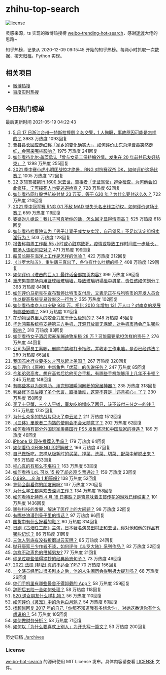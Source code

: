 # zhihu-top-search

[![license](https://img.shields.io/github/license/Arrackisarookie/zhihu-top-search)](https://github.com/Arrackisarookie/zhihu-top-search/blob/master/LICENSE)

灵感来源，ts 实现的微博热搜榜 [weibo-trending-hot-search](https://github.com/justjavac/weibo-trending-hot-search)，感谢[迷渡](https://github.com/justjavac)大佬的思路~

知乎热榜，记录从 2020-12-09 09:15:45 开始的知乎热榜。每两小时抓取一次数据，按天[归档](./archives)。Python 实现。

## 相关项目
+ [微博热搜](https://github.com/Arrackisarookie/weibo-hot-search)
+ [百度实时热搜](https://github.com/Arrackisarookie/baidu-hot-search)

## 今日热门榜单

<!-- Rank Begin -->

最后更新时间 2021-05-19 04:22:43

1. [5 月 17 日浙江台州一特斯拉撞倒 2 名交警，1 人殉职，事故原因可能是怎样的？](https://www.zhihu.com/question/460003832) 3983 万热度 1093回复
1. [曹县县长回应走红称「家乡的变化确实大」，如何评价山东菏泽曹县突然走红，会带来哪些影响？](https://www.zhihu.com/question/460089541) 1975 万热度 241回复
1. [如何看待比尔·盖茨承认「曾与女员工保持婚外情，发生在 20 年前并已友好结束」？](https://www.zhihu.com/question/460064207) 1298 万热度 255回复
1. [2021 季中赛小虎小明团战惊才绝景，RNG 对抗赛双杀 DK，如何评价这场比赛？](https://www.zhihu.com/question/460167203) 1005 万热度 172回复
1. [22 岁辅警被拖行 1600 米去世，肇事者「无证驾驶」避免检查，为何他会如此疯狂，宁可撞死人也要逃避检查？](https://www.zhihu.com/question/460135941) 728 万热度 62回复
1. [如何看待网红殷世航被封禁 23 万天，等于 630 年？为什么要封这么久？](https://www.zhihu.com/question/459925437) 722 万热度 210回复
1. [2021 季中冠军赛 RNG 0:1 不敌 MAD 憾失头名出线主动权，如何评价这场比赛？](https://www.zhihu.com/question/460195556) 659 万热度 119回复
1. [婆婆对儿媳说：我儿子可真听你的话，怎么回才显得情商高？](https://www.zhihu.com/question/431787513) 525 万热度 618回复
1. [如何看待检察院认为「男子让妻子或女友卖淫，自己望风」不足以认定组织卖淫行为？](https://www.zhihu.com/question/459692463) 503 万热度 128回复
1. [报告称每周工作超 55 小时或心脏病致死，疫情或导致工作时间进一步延长，职场人该如何应对？](https://www.zhihu.com/question/460063511) 471 万热度 199回复
1. [船员长期在海洋上工作是怎样的体验？](https://www.zhihu.com/question/29298020) 422 万热度 212回复
1. [《斗罗大陆五》，重生唐三真出了，各位有什么吐槽的吗？](https://www.zhihu.com/question/459557005) 408 万热度 129回复
1. [如何评价《进击的巨人》最终话全部加页内容?](https://www.zhihu.com/question/460186596) 399 万热度 59回复
1. [重庆男童商场内用篮球砸玻璃墙，导致玻璃坍塌砸中男童，责任该如何划分？](https://www.zhihu.com/question/459951061) 368 万热度 84回复
1. [如何评价马斯克在宣布暂停比特币支付后，又表示正在与狗狗币的开发人员合作以提高系统交易效率这一行为？](https://www.zhihu.com/question/459406032) 355 万热度 102回复
1. [如何看待南京人口突破 930 万，相比 2010 年增加 131 万人口？对南京的发展有哪些影响？](https://www.zhihu.com/question/460073729) 350 万热度 101回复
1. [在动物世界里人的咬合力属于什么级别的？](https://www.zhihu.com/question/459408371) 348 万热度 45回复
1. [华为鸿蒙系统将支持第三方手机，开源开放毫无保留，对手机市场会产生哪些影响？](https://www.zhihu.com/question/460090403) 310 万热度 83回复
1. [如何看待女子酒后爬豪车蹦迪致车损 28 万？可能需要承担怎样的责任？](https://www.zhihu.com/question/459759486) 276 万热度 44回复
1. [公司为逼员工离职，删除门禁和打卡指纹，并收走工作电脑，是否已经违法？](https://www.zhihu.com/question/458446577) 269 万热度 66回复
1. [我国芯片行业要多久才可以赶上美国？](https://www.zhihu.com/question/403452621) 267 万热度 320回复
1. [如何评价《原神》中新角色「优菈」的传说任务？](https://www.zhihu.com/question/460157064) 247 万热度 85回复
1. [今年弟弟高考，想在高考后给他买台手机，有哪些手机能够用上几年不卡顿？](https://www.zhihu.com/question/459230225) 245 万热度 148回复
1. [有哪些本以为是鸡肋，用完却被瞬间圈粉的家居神器？](https://www.zhihu.com/question/359026960) 235 万热度 318回复
1. [利路修下岛后接了多个代言、直播活动，这算不算是「违背初心」了？](https://www.zhihu.com/question/460088683) 230 万热度 150回复
1. [买了十只蟹，三个人平摊，室友吃的慢吃了两只，该不该付三分之一的钱？](https://www.zhihu.com/question/455193507) 215 万热度 1732回复
1. [为什么众多的抗战片只火了李云龙？](https://www.zhihu.com/question/268674369) 211 万热度 1512回复
1. [《三体》里歌者二向箔的使用会不会太随意了？](https://www.zhihu.com/question/459124778) 202 万热度 62回复
1. [如何看待有部分外国玩家羡慕国行 PS5 发售盛况和中国玩家的待遇？](https://www.zhihu.com/question/459685754) 189 万热度 46回复
1. [ iPhone 12 现在推荐入手吗？](https://www.zhihu.com/question/444574639) 179 万热度 64回复
1. [如何看待 GFRIEND 即将解散？](https://www.zhihu.com/question/460090159) 166 万热度 47回复
1. [自己做饭吃，怎样从极耗时的买菜、择菜、洗菜、切菜、配菜中解脱出来？](https://www.zhihu.com/question/22903687) 166 万热度 433回复
1. [程心真的有那么不堪吗？](https://www.zhihu.com/question/418036982) 163 万热度 53回复
1. [如何看待 LoL 可以 15 投了却必须 5 票通过？](https://www.zhihu.com/question/460061128) 159 万热度 23回复
1. [0.999......8 和 1 相等吗?](https://www.zhihu.com/question/459883219) 138 万热度 52回复
1. [导师会翻看你的朋友圈吗?](https://www.zhihu.com/question/377742704) 137 万热度 220回复
1. [为什么学生都喜欢去深圳工作？](https://www.zhihu.com/question/442868905) 134 万热度 158回复
1. [如何看待比特币 4 月 18 日暴跌？是否意味着击鼓传花的游戏已经结束？](https://www.zhihu.com/question/455237775) 101 万热度 1436回复
1. [哪些科技的发展，解决了医疗上的大问题？](https://www.zhihu.com/question/459947188) 98 万热度 22回复
1. [有哪些浪漫到骨子里的情话？](https://www.zhihu.com/question/422342566) 97 万热度 96回复
1. [国货中有什么好看的鞋？](https://www.zhihu.com/question/278654959) 90 万热度 314回复
1. [日剧《古畑任三郎》主演，日本著名演员田村正和去世，你对他和他的作品有哪些记忆？](https://www.zhihu.com/question/460168527) 86 万热度 31回复
1. [三体人到底有没有折磨过云天明？](https://www.zhihu.com/question/459076670) 85 万热度 24回复
1. [抛开唐家三少作者不谈，如何评价《斗罗大陆》系列作品？](https://www.zhihu.com/question/458675311) 82 万热度 32回复
1. [怎样不动声色的甩掉男友?](https://www.zhihu.com/question/325314779) 77 万热度 21回复
1. [你见过哪些值得摘抄的经典励志句子？](https://www.zhihu.com/question/447620837) 73 万热度 46回复
1. [2022 法硕 (非法) 真的不适合了吗?](https://www.zhihu.com/question/438205558) 70 万热度 156回复
1. [一个演员经历过很多剧本之后，他的人生阅历会得到极大提升吗？](https://www.zhihu.com/question/455251862) 68 万热度 26回复
1. [你们手机里有哪些最舍不得卸载的 App？](https://www.zhihu.com/question/427095722) 58 万热度 259回复
1. [辞职后五险一金如何处理？](https://www.zhihu.com/question/54840341) 58 万热度 118回复
1. [520 送女朋友什么样礼物？](https://www.zhihu.com/question/458252305) 56 万热度 110回复
1. [如何评价《灵笼》中的角色白月魁？](https://www.zhihu.com/question/458161195) 54 万热度 60回复
1. [杨超越回复 2017 年的自己「你都不知道我有多想念你」，对她这番话你有什么想说的？](https://www.zhihu.com/question/459691259) 54 万热度 105回复
1. [如何做财务分析？](https://www.zhihu.com/question/20125503) 53 万热度 71回复
1. [如何以「为什么要喜欢上别人」为开头写一篇文？](https://www.zhihu.com/question/443120413) 53 万热度 200回复
<!-- Rank End -->

历史归档 [./archives](./archives)

### License

[weibo-hot-search](https://github.com/Arrackisarookie/zhihu-top-search) 的源码使用 MIT License 发布。具体内容请查看 [LICENSE](./LICENSE) 文件。
